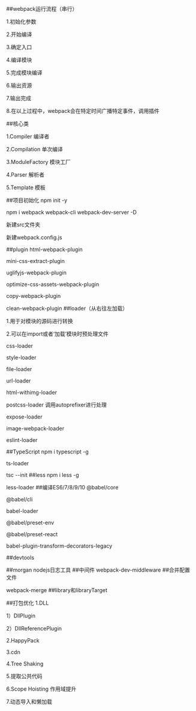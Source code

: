##webpack运行流程（串行）

1.初始化参数

2.开始编译

3.确定入口

4.编译模块

5.完成模块编译

6.输出资源

7.输出完成

8.在以上过程中，webpack会在特定时间广播特定事件，调用插件

##核心类

1.Compiler 编译者

2.Compilation 单次编译

3.ModuleFactory 模块工厂

4.Parser 解析者 
 
5.Template 模板 

##项目初始化
npm init -y <!--生成空项目，空package.json-->

npm i webpack webpack-cli webpack-dev-server -D 

新建src文件夹

新建webpack.config.js

##plugin
html-webpack-plugin<!--自动在打包文件夹中生成html文件-->

mini-css-extract-plugin<!--用于css分离，默认css会被打包到引入文件中js/html-->

uglifyjs-webpack-plugin<!--用于js压缩-->

optimize-css-assets-webpack-plugin<!--用于css压缩-->

copy-webpack-plugin<!--用于拷贝没有被引用的文件 参数：from ，to-->

clean-webpack-plugin<!--打包前清空目录-->
##loader（从右往左加载）

1.用于对模块的源码进行转换

2.可以在import或者‘加载’模块时预处理文件

css-loader

style-loader

file-loader<!--解决CSS等文件中的引入图片路径问题-->

url-loader<!--当图片小于limit时会把图片转换成base64编码，大于是还是用file-loader进行拷贝-->

<!--file-loader和url-loader同时用的时候图片会加载不出来，只能用其中一个（原因待考察）-->  

html-withimg-loader<!--解决CSS等文件中的引入图片路径问题-->    

postcss-loader<!--处理css属性前缀--> 
调用<!-- npm i -->autoprefixer<!-- -d -->进行处理

expose-loader<!--将模块挂在到全局（window下）-->

image-webpack-loader<!--通过把图片分辨率降低的方法压缩图片，不常用-->

eslint-loader<!--esLint校验-->

##TypeScript
npm i typescript -g

ts-loader

tsc --init <!--生成tsconfig.json配置文件-->
##less
npm i less -g

less-loader
##编译ES6/7/8/9/10
@babel/core

@babel/cli

babel-loader

@babel/preset-env<!--把ES6转换成ES5-->

@babel/preset-react<!--转化react-->

babel-plugin-transform-decorators-legacy<!--转化装饰器语法插件-->

##devtools

##morgan nodejs日志工具
##中间件
webpack-dev-middleware<!--下Express中提供webpack-dev-server静态能力服务的中间件-->
##合并配置文件
<!--在生产环境(webpack.prod.js)和开发环境(webpack.dev.js)配置不同的webpack,
通过merge.smart(base,{mode:development/production})和基础文件进行合并，
在package.json中通过--config选择执行不同的配置文件-->
webpack-merge
##library和libraryTarget
<!--导出模块，类似node_modules里面的库-->  
##打包优化
1.DLL<!--webpack最有效打包的优化手段之一，动态链接库-->

1）DllPlugin<!--用于打包出一个个动态连接库，内置插件-->

2）DllReferencePlugin<!--在配置文件中引入DllPlugin插件打包好的动态连接库，内置插件-->

2.HappyPack<!--项目太小时不建议使用-->

3.cdn

4.Tree Shaking<!--用来剔除js中用不上的死代码，比如未引用的方法-->

5.提取公共代码

6.Scope Hoisting 作用域提升<!--使打包文件更小，运行更快-->

7.动态导入和懒加载
<!--undefined(未加载)->null(预加载)->Promise(加载中)->0(加载完成)-->
 